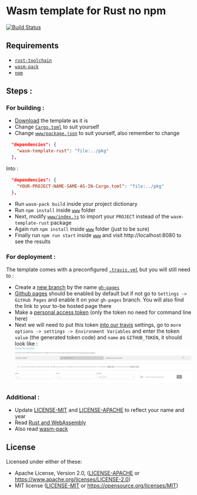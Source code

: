 # Wasm template for Rust no npm

[![Build Status](https://travis-ci.com/sn99/wasm-template-rust.svg?branch=master)](https://travis-ci.com/sn99/wasm-template-rust)

## Requirements
- [`rust-toolchain`](https://www.rust-lang.org/tools/install)
- [`wasm-pack`](https://rustwasm.github.io/wasm-pack/installer/)
- [`npm`](https://www.npmjs.com/get-npm)


## Steps : 
### For building :
- [Download](https://codeload.github.com/sn99/wasm-template-rust/zip/master) the template as it is
- Change [`Cargo.toml`](https://github.com/sn99/wasm-template-rust/blob/master/Cargo.toml) to suit yourself
- Change [`www/package.json`](https://github.com/sn99/wasm-template-rust/blob/master/www/package.json) to suit yourself, also remember to change 
```json 
  "dependencies": {
    "wasm-template-rust": "file:../pkg"
  },
```
Into : 
```json 
  "dependencies": {
    "YOUR-PROJECT-NAME-SAME-AS-IN-Cargo.toml": "file:../pkg"
  },
``` 
- Run `wasm-pack build` inside your project dictionary
- Run `npm install` inside [`www`](https://github.com/sn99/wasm-template-rust/tree/master/www) folder
- Next, modify [`www/index.js`](https://github.com/sn99/wasm-template-rust/blob/master/www/index.js) to import your `PROJECT` instead of the `wasm-template-rust` package
- Again run `npm install` inside [`www`](https://github.com/sn99/wasm-template-rust/tree/master/www) folder (just to be sure)
- Finally run `npm run start` inside [`www`](https://github.com/sn99/wasm-template-rust/tree/master/www) and visit http://localhost:8080 to see the results

### For deployment :
The template comes with a preconfigured [`.travis.yml`](https://github.com/sn99/wasm-template-rust/blob/master/.travis.yml) but you will still need to :
- Create a [new branch](https://help.github.com/en/github/collaborating-with-issues-and-pull-requests/creating-and-deleting-branches-within-your-repository) by the name [`gh-pages`](https://github.com/sn99/wasm-template-rust/tree/gh-pages)
- [Github pages](https://pages.github.com/) should be enabled by default but if not go to `Settings -> GitHub Pages` and enable it on your `gh-pages` branch. You will also find the link to your to-be hosted page there
- Make a [personal access token](https://help.github.com/en/github/authenticating-to-github/creating-a-personal-access-token-for-the-command-line) (only the token no need for command line here)
- Next we will need to put this token [into our travis](https://docs.travis-ci.com/user/deployment/pages/) settings, go to `more options -> settings -> Environment Variables` and enter the token `value` (the generated token code) and `name` as `GITHUB_TOKEN`, it should look like :
![token](readme_resources/travis_token.png)

### Additional : 
- Update [LICENSE-MIT](https://github.com/sn99/wasm-template-rust/blob/master/LICENSE-MIT) and [LICENSE-APACHE](https://github.com/sn99/wasm-template-rust/blob/master/LICENSE-APACHE) to reflect your name and year
- Read [Rust and WebAssembly](https://rustwasm.github.io/docs/book/introduction.html) 
- Also read [wasm-pack](https://rustwasm.github.io/docs/wasm-pack/tutorials/hybrid-applications-with-webpack/index.html)

## License

Licensed under either of these:

 * Apache License, Version 2.0, ([LICENSE-APACHE](LICENSE-APACHE) or
   https://www.apache.org/licenses/LICENSE-2.0)
 * MIT license ([LICENSE-MIT](LICENSE-MIT) or
   https://opensource.org/licenses/MIT)
